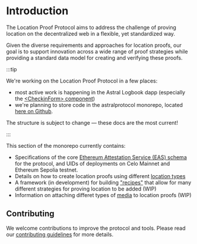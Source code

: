 # Introduction

The Location Proof Protocol aims to address the challenge of proving location on the decentralized web in a flexible, yet standardized way.

Given the diverse requirements and approaches for location proofs, our goal is to support innovation across a wide range of proof strategies
while providing a standard data model for creating and verifying these proofs.

:::tip

We're working on the Location Proof Protocol in a few places:

- most active work is happening in the Astral Logbook dapp (especially the
  [&lt;CheckinForm&gt; component](https://github.com/AstralProtocol/logbook/blob/83807d8e79fdac8c990dcb168d72b4bfd9a9607c/packages/nextjs/components/CheckinForm.tsx#L57))
- we're planning to store code in the astralprotocol monorepo, located
  [here on Github](https://github.com/AstralProtocol/astralprotocol/tree/main/src/contracts).

The structure is subject to change — these docs are the most current!

:::

This section of the monorepo currently contains:

- Specifications of the core [Ethereum Attestation Service (EAS) schema](./eas-schema.md) for the protocol, and UIDs of deployments on Celo
  Mainnet and Ethereum Sepolia testnet.
- Details on how to create location proofs using different [location types](./location-types.md)
- A framework (in development) for building ["recipes"](./strategies-recipes.md) that allow for many different strategies for proving
  location to be added (WIP)
- Information on attaching differet types of [media](./media-types.md) to location proofs (WIP)

## Contributing

We welcome contributions to improve the protocol and tools. Please read our
[contributing guidelines](https://github.com/AstralProtocol/astralprotocol/wiki/Contributing-guidelines) for more details.
